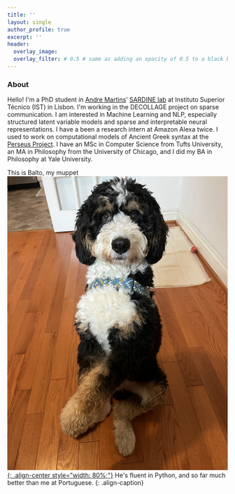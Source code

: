 ```yaml
---
title: ''
layout: single
author_profile: true
excerpt: ''
header:
  overlay_image: 
  overlay_filter: # 0.5 # same as adding an opacity of 0.5 to a black background
---
```


### About

Hello! I'm a PhD student in [Andre Martins](https://andre-martins.github.io/)’ [SARDINE lab](https://sardine-lab.github.io/) at Instituto Superior Técnico (IST) in Lisbon. I'm working in the DECOLLAGE project on sparse communication. I am interested in Machine Learning and NLP, especially structured latent variable models and sparse and interpretable neural representations. I have a been a research intern at Amazon Alexa twice. I used to work on computational models of Ancient Greek syntax at the [Perseus Project](http://www.perseus.tufts.edu/hopper/). I have an MSc in Computer Science from Tufts University, an MA in Philosophy from the University of Chicago, and I did my BA in Philosophy at Yale University.  



This is Balto, my muppet 
[![styled-image](/assets/images/balto.jpeg){: .align-center style="width: 80%;"}](/assets/images/balto.jpeg)
He's fluent in Python, and so far much better than me at Portuguese.
{: .align-caption}





